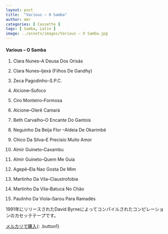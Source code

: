 ```yaml
---
layout: post
title:  "Various – O Samba"
author: mmr
categories: [ Cassette ]
tags: [ Samba, Latin ]
image: ../assets/images/Various – O Samba.jpg
---
```


#### Various – O Samba

1. Clara Nunes–A Deusa Dos Orixás

2. Clara Nunes–Ijexá (Filhos De Gandhy)

3. Zeca Pagodinho–S.P.C.

4. Alcione–Sufoco

5. Ciro Monteiro–Formosa

6. Alcione–Olerê Camará

7. Beth Carvalho–O Encante Do Gantois

8. Neguinho Da Beija Flor –Aldeia De Okarimbé

9. Chico Da Silva–E Precisio Muito Amor

10. Almir Guineto–Caxambu

11. Almir Guineto–Quem Me Guia

12. Agepê–Ela Nao Gosta De Mim

13. Martinho Da Vila–Claustrofobia

14. Martinho Da Vila–Batuca No Chão

15. Paulinho Da Viola–Sarou Para Ramadés

1991年にリリースされたDavid Byrneによってコンパイルされたコンピレーションのカセッテテープです。



[メルカリで購入](https://jp.mercari.com/item/m33683727041){: .button1}

